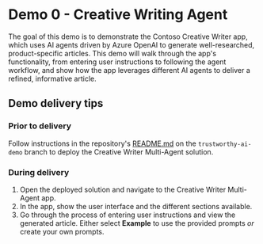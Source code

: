 # Demo 0 - Creative Writing Agent

The goal of this demo is to demonstrate the Contoso Creative Writer app, which uses AI agents driven by Azure OpenAI to generate well-researched, product-specific articles. This demo will walk through the app's functionality, from entering user instructions to following the agent workflow, and show how the app leverages different AI agents to deliver a refined, informative article.

## Demo delivery tips

### Prior to delivery

Follow instructions in the repository's [README.md](https://github.com/Azure-Samples/contoso-creative-writer/tree/trustworthy-ai-demo) on the `trustworthy-ai-demo` branch to deploy the Creative Writer Multi-Agent solution.

### During delivery
1. Open the deployed solution and navigate to the Creative Writer Multi-Agent app.
2. In the app, show the user interface and the different sections available.
3. Go through the process of entering user instructions and view the generated article. Either select **Example** to use the provided prompts *or* create your own prompts.